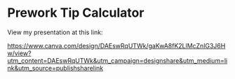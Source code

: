 # Prework Tip Calculator

View my presentation at this link: 

https://www.canva.com/design/DAEswRqUTWk/gaKwA8fK2LlMcZnlG3J6Hw/view?utm_content=DAEswRqUTWk&utm_campaign=designshare&utm_medium=link&utm_source=publishsharelink
